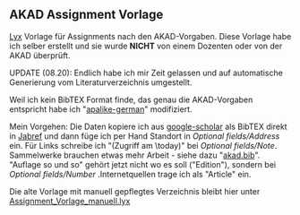 ## AKAD Assignment Vorlage
<a href="https://www.lyx.org/">Lyx</a> Vorlage für Assignments nach den AKAD-Vorgaben.
Diese Vorlage habe ich selber erstellt und sie wurde **NICHT** von einem Dozenten oder von der AKAD überprüft.

UPDATE (08.20): Endlich habe ich mir Zeit gelassen und auf automatische Generierung vom Literaturverzeichnis umgestellt.

Weil ich kein BibTEX Format finde, das genau die AKAD-Vorgaben entspricht habe ich "<a href="apalike-german_AKAD.bst">apalike-german</a>" modifiziert.

Mein Vorgehen: Die Daten kopiere ich aus <a href="https://scholar.google.com/schhp?hl=en&as_sdt=0,5">google-scholar</a> als BibTEX direkt in <a href="https://www.jabref.org/">Jabref</a> und dann füge ich per Hand Standort in *Optional fields/Address* ein. Für Links schreibe ich "(Zugriff am \today)" bei *Optional fields/Note*. Sammelwerke brauchen etwas mehr Arbeit - siehe dazu "<a href="akad.bib">akad.bib</a>". "Auflage so und so" gehört jetzt nicht wo es soll ("Edition"), sondern bei *Optional fields/Number* .Internetquellen trage ich als "Article" ein.

Die alte Vorlage mit manuell gepflegtes Verzeichnis bleibt hier unter <a href="Assignment_Vorlage_manuell.lyx">Assignment_Vorlage_manuell.lyx</a>
